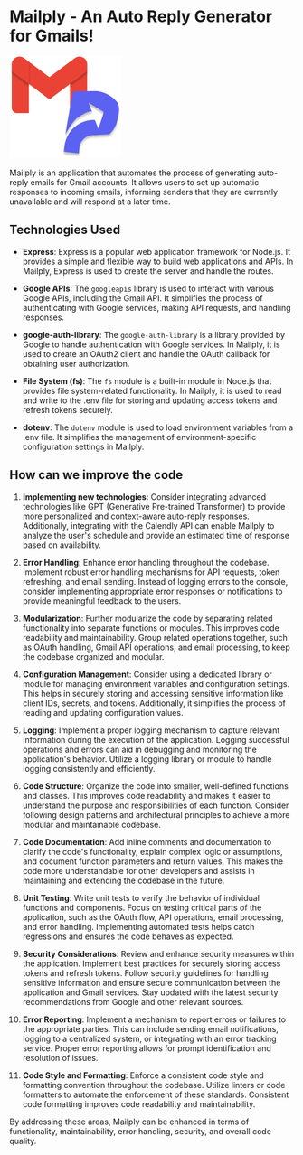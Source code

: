 # Mailply - An Auto Reply Generator for Gmails!
![Mailply Logo](assets/Mailply.png)

Mailply is an application that automates the process of generating auto-reply emails for Gmail accounts. It allows users to set up automatic responses to incoming emails, informing senders that they are currently unavailable and will respond at a later time.

## Technologies Used

- **Express**: Express is a popular web application framework for Node.js. It provides a simple and flexible way to build web applications and APIs. In Mailply, Express is used to create the server and handle the routes.

- **Google APIs**: The `googleapis` library is used to interact with various Google APIs, including the Gmail API. It simplifies the process of authenticating with Google services, making API requests, and handling responses.

- **google-auth-library**: The `google-auth-library` is a library provided by Google to handle authentication with Google services. In Mailply, it is used to create an OAuth2 client and handle the OAuth callback for obtaining user authorization.

- **File System (fs)**: The `fs` module is a built-in module in Node.js that provides file system-related functionality. In Mailply, it is used to read and write to the .env file for storing and updating access tokens and refresh tokens securely.

- **dotenv**: The `dotenv` module is used to load environment variables from a .env file. It simplifies the management of environment-specific configuration settings in Mailply.

## How can we improve the code

1. **Implementing new technologies**: Consider integrating advanced technologies like GPT (Generative Pre-trained Transformer) to provide more personalized and context-aware auto-reply responses. Additionally, integrating with the Calendly API can enable Mailply to analyze the user's schedule and provide an estimated time of response based on availability.

2. **Error Handling**: Enhance error handling throughout the codebase. Implement robust error handling mechanisms for API requests, token refreshing, and email sending. Instead of logging errors to the console, consider implementing appropriate error responses or notifications to provide meaningful feedback to the users.

3. **Modularization**: Further modularize the code by separating related functionality into separate functions or modules. This improves code readability and maintainability. Group related operations together, such as OAuth handling, Gmail API operations, and email processing, to keep the codebase organized and modular.

4. **Configuration Management**: Consider using a dedicated library or module for managing environment variables and configuration settings. This helps in securely storing and accessing sensitive information like client IDs, secrets, and tokens. Additionally, it simplifies the process of reading and updating configuration values.

5. **Logging**: Implement a proper logging mechanism to capture relevant information during the execution of the application. Logging successful operations and errors can aid in debugging and monitoring the application's behavior. Utilize a logging library or module to handle logging consistently and efficiently.

6. **Code Structure**: Organize the code into smaller, well-defined functions and classes. This improves code readability and makes it easier to understand the purpose and responsibilities of each function. Consider following design patterns and architectural principles to achieve a more modular and maintainable codebase.

7. **Code Documentation**: Add inline comments and documentation to clarify the code's functionality, explain complex logic or assumptions, and document function parameters and return values. This makes the code more understandable for other developers and assists in maintaining and extending the codebase in the future.

8. **Unit Testing**: Write unit tests to verify the behavior of individual functions and components. Focus on testing critical parts of the application, such as the OAuth flow, API operations, email processing, and error handling. Implementing automated tests helps catch regressions and ensures the code behaves as expected.

9. **Security Considerations**: Review and enhance security measures within the application. Implement best practices for securely storing access tokens and refresh tokens. Follow security guidelines for handling sensitive information and ensure secure communication between the application and Gmail services. Stay updated with the latest security recommendations from Google and other relevant sources.

10. **Error Reporting**: Implement a mechanism to report errors or failures to the appropriate parties. This can include sending email notifications, logging to a centralized system, or integrating with an error tracking service. Proper error reporting allows for prompt identification and resolution of issues.

11. **Code Style and Formatting**: Enforce a consistent code style and formatting convention throughout the codebase. Utilize linters or code formatters to automate the enforcement of these standards. Consistent code formatting improves code readability and maintainability.

By addressing these areas, Mailply can be enhanced in terms of functionality, maintainability, error handling, security, and overall code quality.

